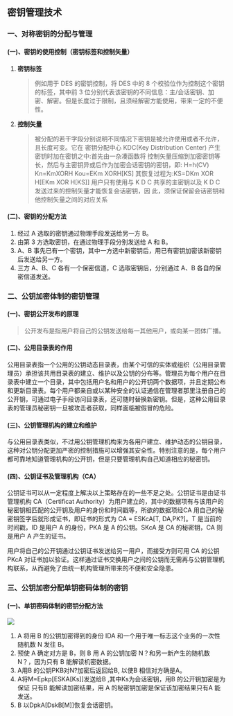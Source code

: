 ## 密钥管理技术

### 一、对称密钥的分配与管理

#### (一)、密钥的使用控制（密钥标签和控制矢量）

1. **密钥标签**

   > 例如用于 DES 的密钥控制，将 DES 中的 8 个校验位作为控制这个密钥的标签，其中前 3 位分别代表该密钥的不同信息：主/会话密钥、加密、解密。但是长度过于限制，且须经解密方能使用，带来一定的不便性。

2. **控制矢量**

   > 被分配的若干字段分别说明不同情况下密钥是被允许使用或者不允许，且长度可变。它在 密钥分配中心 KDC(Key Distribution Center) 产生密钥时加在密钥之中:首先由一杂凑函数将 控制矢量压缩到加密密钥等长，然后与主密钥异或后作为加密会话密钥的密钥，即:
   > H=h(CV)
   > Kn=KmXORH
   > Kou=EKm XORH[KS]
   > 其恢复过程为:KS=DKm XOR H[EKm XOR H[KS]]
   > 用户只有使用与 K D C 共享的主密钥以及 K D C 发送过来的控制矢量才能恢复会话密钥，因 此，须保证保留会话密钥和他控制矢量之间的对应关系

#### (二)、密钥的分配方法

1. 经过 A 选取的密钥通过物理手段发送给另一方 B。
2. 由第 3 方选取密钥，在通过物理手段分别发送给 A 和 B。
3. A、B 事先已有一个密钥，其中一方选中新密钥后，用已有密钥加密该新密钥后发送给另一方。
4. 三方 A、B、C 各有一个保密信道，C 选取密钥后，分别通过 A、B 各自的保密信道发送。



### 二、公钥加密体制的密钥管理

#### (一)、密钥公开发布的原理

> 公开发布是指用户将自己的公钥发送给每一其他用户，或向某一团体广播。

#### (二)、公用目录表的作用

公用目录表指一个公用的公钥动态目录表，由某个可信的实体或组织（公用目录管理员）承担该共用目录表的建立、维护以及公钥的分布等。管理员为每个用户在目录表中建立一个目录，其中包括用户名和用户的公开钥两个数据项，并且定期公布和更新目录表。每个用户都亲自或以某种安全的认证通信在管理者那里注册自己的公开钥，可通过电子手段访问目录表，还可随时替换新密钥。但是，这种公用目录表的管理员秘密钥一旦被攻击者获取，同样面临被假冒的危险。

#### (三)、公钥管理机构的建立和维护

与公用目录表类似，不过用公钥管理机构来为各用户建立、维护动态的公钥目录，这种对公钥分配更加严密的控制措施可以增强其安全性。特别注意的是，每个用户都可靠地知道管理机构的公开钥，但是只要管理机构自己知道相应的秘密钥。

#### (四)、公钥证书及管理机构（CA）

公钥证书可以从一定程度上解决以上策略存在的一些不足之处。公钥证书是由证书管理机构 CA（Certificat Authority）为用户建立的，其中的数据项有与该用户的秘密钥相匹配的公开钥及用户的身份和时间戳等，所欲的数据项经CA 用自己的秘密钥签字后就形成证书，即证书的形式为 CA = ESKcA[T, DA,PK?]。T 是当前的时间戳，ID 是用户 A 的身份，PKA 是 A 的公钥。SKcA 是 CA 的秘密钥，CA 则是用户 A 产生的证书。

用户将自己的公开钥通过公钥证书发送给另一用户，而接受方则可用 CA 的公钥 PKcA 对证书加以验证。这样通过证书交换用户之间的公钥而无需再与公钥管理机构联系，从而避免了由统一机构管理所带来的不便和安全隐患。



### 三、公钥加密分配单钥密码体制的密钥

#### (一)、单钥密码体制的密钥分配方法

![](../.images/202501/201033.png)

1. A 将用 B 的公钥加密得到的身份 IDA 和一个用于唯一标志这个业务的一次性随机数 N 发往 B。
2. 预使 A 确定对方是 B，则 B 用 A 的公钥加密 N？和另一新产生的随机数 N？，因为只有 B 能解读机密数据。
3. A用B 的公钥PKB对N?加密后返回给B, 以使B 相信对方确是A。
4. A将M=Epkp[ESKA[Ks]]发送给B ,其中Ks为会话密钥，用B 的公开钥加密是为保证 只有B 能解读加密结果，用 A 的秘密钥加密是保证该加密结果只有A 能发送。
5. B 以DpkA[DskB[M]]恢复会话密钥。